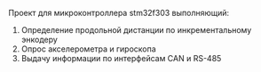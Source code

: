 Проект для микроконтроллера stm32f303 выполняющий: 
1. Определение продольной дистанции по инкрементальному энкодеру
2. Опрос акселерометра и гироскопа
3. Выдачу информации по интерфейсам CAN и RS-485
